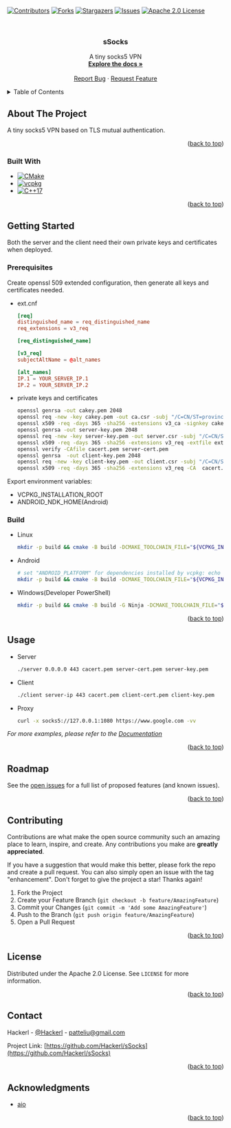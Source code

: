 <!-- Improved compatibility of back to top link: See: https://github.com/othneildrew/Best-README-Template/pull/73 -->
<a name="readme-top"></a>
<!--
*** Thanks for checking out the Best-README-Template. If you have a suggestion
*** that would make this better, please fork the repo and create a pull request
*** or simply open an issue with the tag "enhancement".
*** Don't forget to give the project a star!
*** Thanks again! Now go create something AMAZING! :D
-->



<!-- PROJECT SHIELDS -->
<!--
*** I'm using markdown "reference style" links for readability.
*** Reference links are enclosed in brackets [ ] instead of parentheses ( ).
*** See the bottom of this document for the declaration of the reference variables
*** for contributors-url, forks-url, etc. This is an optional, concise syntax you may use.
*** https://www.markdownguide.org/basic-syntax/#reference-style-links
-->
[![Contributors][contributors-shield]][contributors-url]
[![Forks][forks-shield]][forks-url]
[![Stargazers][stars-shield]][stars-url]
[![Issues][issues-shield]][issues-url]
[![Apache 2.0 License][license-shield]][license-url]



<!-- PROJECT LOGO -->
<br />
<div align="center">

<h3 align="center">sSocks</h3>

  <p align="center">
    A tiny socks5 VPN
    <br />
    <a href="https://github.com/Hackerl/sSocks/wiki"><strong>Explore the docs »</strong></a>
    <br />
    <br />
    <a href="https://github.com/Hackerl/sSocks/issues">Report Bug</a>
    ·
    <a href="https://github.com/Hackerl/sSocks/issues">Request Feature</a>
  </p>
</div>



<!-- TABLE OF CONTENTS -->
<details>
  <summary>Table of Contents</summary>
  <ol>
    <li>
      <a href="#about-the-project">About The Project</a>
      <ul>
        <li><a href="#built-with">Built With</a></li>
      </ul>
    </li>
    <li>
      <a href="#getting-started">Getting Started</a>
      <ul>
        <li><a href="#prerequisites">Prerequisites</a></li>
        <li><a href="#build">Build</a></li>
      </ul>
    </li>
    <li><a href="#usage">Usage</a></li>
    <li><a href="#roadmap">Roadmap</a></li>
    <li><a href="#contributing">Contributing</a></li>
    <li><a href="#license">License</a></li>
    <li><a href="#contact">Contact</a></li>
    <li><a href="#acknowledgments">Acknowledgments</a></li>
  </ol>
</details>



<!-- ABOUT THE PROJECT -->
## About The Project

A tiny socks5 VPN based on TLS mutual authentication.

<p align="right">(<a href="#readme-top">back to top</a>)</p>



### Built With

* [![CMake][CMake]][CMake-url]
* [![vcpkg][vcpkg]][vcpkg-url]
* [![C++17][C++17]][C++17-url]

<p align="right">(<a href="#readme-top">back to top</a>)</p>



<!-- GETTING STARTED -->
## Getting Started

Both the server and the client need their own private keys and certificates when deployed.

### Prerequisites

Create openssl 509 extended configuration, then generate all keys and certificates needed.

* ext.cnf
  ```conf
  [req]
  distinguished_name = req_distinguished_name
  req_extensions = v3_req
  
  [req_distinguished_name]
  
  [v3_req]
  subjectAltName = @alt_names
  
  [alt_names]
  IP.1 = YOUR_SERVER_IP.1
  IP.2 = YOUR_SERVER_IP.2
  ```

* private keys and certificates
  ```sh
  openssl genrsa -out cakey.pem 2048
  openssl req -new -key cakey.pem -out ca.csr -subj "/C=CN/ST=province/L=city/O=organization/OU=group/CN=CA"
  openssl x509 -req -days 365 -sha256 -extensions v3_ca -signkey cakey.pem -in ca.csr -out  cacert.pem
  openssl genrsa -out server-key.pem 2048
  openssl req -new -key server-key.pem -out server.csr -subj "/C=CN/ST=province/L=city/O=organization/OU=group/CN=server"
  openssl x509 -req -days 365 -sha256 -extensions v3_req -extfile ext.cnf -CA cacert.pem -CAkey cakey.pem -CAserial ca.srl -CAcreateserial -in server.csr -out server-cert.pem
  openssl verify -CAfile cacert.pem server-cert.pem
  openssl genrsa  -out client-key.pem 2048
  openssl req -new -key client-key.pem -out client.csr -subj "/C=CN/ST=province/L=city/O=organization/OU=group/CN=client"
  openssl x509 -req -days 365 -sha256 -extensions v3_req -CA  cacert.pem -CAkey cakey.pem  -CAserial ca.srl -in client.csr -out client-cert.pem
  ```

Export environment variables:
* VCPKG_INSTALLATION_ROOT
* ANDROID_NDK_HOME(Android)

### Build

* Linux
  ```sh
  mkdir -p build && cmake -B build -DCMAKE_TOOLCHAIN_FILE="${VCPKG_INSTALLATION_ROOT}/scripts/buildsystems/vcpkg.cmake" && cmake --build build -j$(nproc)
  ```

* Android
  ```sh
  # set "ANDROID_PLATFORM" for dependencies installed by vcpkg: echo 'set(VCPKG_CMAKE_SYSTEM_VERSION 24)' >> "${VCPKG_INSTALLATION_ROOT}/triplets/community/arm64-android.cmake"
  mkdir -p build && cmake -B build -DCMAKE_TOOLCHAIN_FILE="${VCPKG_INSTALLATION_ROOT}/scripts/buildsystems/vcpkg.cmake" -DVCPKG_CHAINLOAD_TOOLCHAIN_FILE="${ANDROID_NDK_HOME}/build/cmake/android.toolchain.cmake" -DVCPKG_TARGET_TRIPLET=arm64-android -DANDROID_ABI=arm64-v8a -DANDROID_PLATFORM=android-24 && cmake --build build -j$(nproc)
  ```

* Windows(Developer PowerShell)
  ```sh
  mkdir -p build && cmake -B build -G Ninja -DCMAKE_TOOLCHAIN_FILE="$env:VCPKG_INSTALLATION_ROOT/scripts/buildsystems/vcpkg.cmake" && cmake --build build -j $env:NUMBER_OF_PROCESSORS
  ```

<p align="right">(<a href="#readme-top">back to top</a>)</p>



<!-- USAGE EXAMPLES -->
## Usage

* Server
  ```sh
  ./server 0.0.0.0 443 cacert.pem server-cert.pem server-key.pem
  ```

* Client

  ```sh
  ./client server-ip 443 cacert.pem client-cert.pem client-key.pem
  ```

* Proxy

  ```sh
  curl -x socks5://127.0.0.1:1080 https://www.google.com -vv
  ```

_For more examples, please refer to the [Documentation](https://github.com/Hackerl/sSocks/wiki)_

<p align="right">(<a href="#readme-top">back to top</a>)</p>



<!-- ROADMAP -->
## Roadmap

See the [open issues](https://github.com/Hackerl/sSocks/issues) for a full list of proposed features (and known issues).

<p align="right">(<a href="#readme-top">back to top</a>)</p>



<!-- CONTRIBUTING -->
## Contributing

Contributions are what make the open source community such an amazing place to learn, inspire, and create. Any contributions you make are **greatly appreciated**.

If you have a suggestion that would make this better, please fork the repo and create a pull request. You can also simply open an issue with the tag "enhancement".
Don't forget to give the project a star! Thanks again!

1. Fork the Project
2. Create your Feature Branch (`git checkout -b feature/AmazingFeature`)
3. Commit your Changes (`git commit -m 'Add some AmazingFeature'`)
4. Push to the Branch (`git push origin feature/AmazingFeature`)
5. Open a Pull Request

<p align="right">(<a href="#readme-top">back to top</a>)</p>



<!-- LICENSE -->
## License

Distributed under the Apache 2.0 License. See `LICENSE` for more information.

<p align="right">(<a href="#readme-top">back to top</a>)</p>



<!-- CONTACT -->
## Contact

Hackerl - [@Hackerl](https://github.com/Hackerl) - patteliu@gmail.com

Project Link: [https://github.com/Hackerl/sSocks](https://github.com/Hackerl/sSocks)

<p align="right">(<a href="#readme-top">back to top</a>)</p>



<!-- ACKNOWLEDGMENTS -->
## Acknowledgments

* [aio](https://github.com/hackerl/aio)

<p align="right">(<a href="#readme-top">back to top</a>)</p>



<!-- MARKDOWN LINKS & IMAGES -->
<!-- https://www.markdownguide.org/basic-syntax/#reference-style-links -->
[contributors-shield]: https://img.shields.io/github/contributors/Hackerl/sSocks.svg?style=for-the-badge
[contributors-url]: https://github.com/Hackerl/sSocks/graphs/contributors
[forks-shield]: https://img.shields.io/github/forks/Hackerl/sSocks.svg?style=for-the-badge
[forks-url]: https://github.com/Hackerl/sSocks/network/members
[stars-shield]: https://img.shields.io/github/stars/Hackerl/sSocks.svg?style=for-the-badge
[stars-url]: https://github.com/Hackerl/sSocks/stargazers
[issues-shield]: https://img.shields.io/github/issues/Hackerl/sSocks.svg?style=for-the-badge
[issues-url]: https://github.com/Hackerl/sSocks/issues
[license-shield]: https://img.shields.io/github/license/Hackerl/sSocks.svg?style=for-the-badge
[license-url]: https://github.com/Hackerl/sSocks/blob/master/LICENSE
[CMake]: https://img.shields.io/badge/CMake-000000?style=for-the-badge&logo=cmake&logoColor=FF3E00
[CMake-url]: https://cmake.org
[vcpkg]: https://img.shields.io/badge/vcpkg-000000?style=for-the-badge&logo=microsoft&logoColor=61DAFB
[vcpkg-url]: https://vcpkg.io
[C++17]: https://img.shields.io/badge/C++17-000000?style=for-the-badge&logo=cplusplus&logoColor=4FC08D
[C++17-url]: https://en.cppreference.com/w/cpp/17